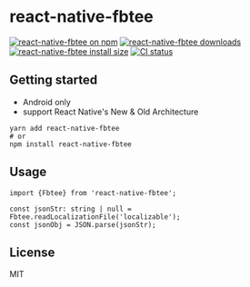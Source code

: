 # react-native-fbtee

[![react-native-fbtee on npm](https://badgen.net/npm/v/react-native-fbtee)](https://www.npmjs.com/package/react-native-fbtee)
[![react-native-fbtee downloads](https://badgen.net/npm/dm/react-native-fbtee)](https://www.npmtrends.com/react-native-fbtee)
[![react-native-fbtee install size](https://packagephobia.com/badge?p=react-native-fbtee)](https://packagephobia.com/result?p=react-native-fbtee)
[![CI status](https://github.com/retyui/react-native-fbtee/actions/workflows/android_ios.yaml/badge.svg)](https://github.com/retyui/react-native-fbtee/actions/workflows/android_ios.yaml)


## Getting started

* Android only
* support React Native's New & Old Architecture

```shell
yarn add react-native-fbtee
# or
npm install react-native-fbtee
```


## Usage

```tsx
import {Fbtee} from 'react-native-fbtee';

const jsonStr: string | null = Fbtee.readLocalizationFile('localizable');
const jsonObj = JSON.parse(jsonStr);
```

## License

MIT

